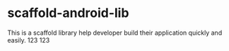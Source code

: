 # scaffold-android-lib
This is a scaffold library help developer build their application quickly and easily.
123
123
